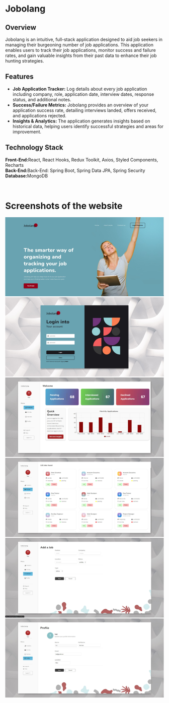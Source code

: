  <h1>Jobolang</h1>
    <h2>Overview</h2>
    <p>
        Jobolang is an intuitive, full-stack application designed to aid job seekers in managing their burgeoning number of job applications. 
        This application enables users to track their job applications, monitor success and failure rates, and gain valuable insights from their 
        past data to enhance their job hunting strategies.
    </p>
    <h2>Features</h2>
    <ul>
        <li><strong>Job Application Tracker:</strong> Log details about every job application including company, role, application date, interview dates, 
            response status, and additional notes.</li>
        <li><strong>Success/Failure Metrics:</strong> Jobolang provides an overview of your application success rate, detailing interviews landed, 
            offers received, and applications rejected.</li>
        <li><strong>Insights & Analytics:</strong> The application generates insights based on historical data, helping users identify successful strategies 
            and areas for improvement.</li>
<!--         <li><strong>Resume Improvement Suggestions:</strong> Jobolang can suggest potential improvements for resumes based on successful applications.</li> -->
    </ul>
    <h2>Technology Stack</h2>
    <p>
      <strong>Front-End:</strong>React, React Hooks, Redux Toolkit, Axios, Styled Components, Recharts<br>
       <strong>Back-End:</strong>Back-End: Spring Boot, Spring Data JPA, Spring Security<br>
       <strong>Database:</strong>MongoDB
    </p>
 </br>
 <h1>
 Screenshots of the website
 </h1>
 <img src="./screenshots/image-1.jpg" alt="Image didn't load ! Right click and open image in new tab">
 <img src="./screenshots/image-2.jpg"  alt="Image didn't load ! Right click and open image in new tab">
 <img src="./screenshots/image-3.jpg"  alt="Image didn't load ! Right click and open image in new tab">
 <img src="./screenshots/image-4.jpg"  alt="Image didn't load ! Right click and open image in new tab">
 <img src="./screenshots/image-5.jpg"  alt="Image didn't load ! Right click and open image in new tab">
 <img src="./screenshots/image-6.jpg"  alt="Image didn't load ! Right click and open image in new tab">
